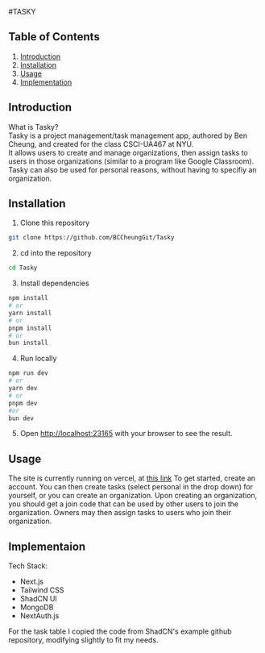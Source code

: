 #TASKY

## Table of Contents
1. [Introduction](#introduction)
2. [Installation](#installation)
3. [Usage](#usage)
4. [Implementation](#implementation)

## Introduction
What is Tasky? <br/>
Tasky is a project management/task management app, authored by Ben Cheung, and created for the class CSCI-UA467 at NYU. <br/>
It allows users to create and manage organizations, then assign tasks to users in those organizations (similar to a program like Google Classroom). <br/>
Tasky can also be used for personal reasons, without having to specifiy an organization.

## Installation
1. Clone this repository
```bash
git clone https://github.com/BCCheungGit/Tasky 
```

2. cd into the repository
```bash
cd Tasky
```

3. Install dependencies
```bash
npm install 
# or
yarn install
# or
pnpm install
# or
bun install
```

4. Run locally
```bash
npm run dev
# or
yarn dev
# or
pnpm dev
#or
bun dev
```
5. Open [http://localhost:23165](http://localhost:23165) with your browser to see the result.

## Usage
The site is currently running on vercel, at [this link](https://tasky-ten-green.vercel.app/)
To get started, create an account. You can then create tasks (select personal in the drop down) for yourself, or you can create an organization. Upon creating an organization, you should get a join code that can be used by other users to join the organization. Owners may then assign tasks to users who join their organization. 


## Implementaion
Tech Stack:
- Next.js
- Tailwind CSS
- ShadCN UI
- MongoDB
- NextAuth.js

For the task table I copied the code from ShadCN's example github repository, modifying slightly to fit my needs. 



